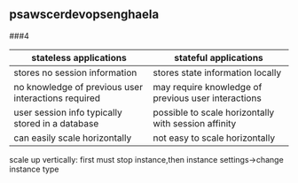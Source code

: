 ## psawscerdevopsenghaela
###4

| stateless applications  |stateful applications   |
|---|---|
|stores no session information   |stores state information locally   | 
|no knowledge of previous user interactions required   |may require knowledge of previous user interactions   | 
|user session info typically stored in a database   | possible to scale horizontally with session affinity  |  
|can easily scale horizontally   | not easy to scale horizontally  |  

scale up vertically: first must stop instance,then instance settings->change instance type
